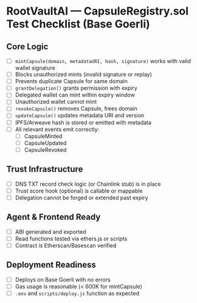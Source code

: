 # RootVaultAI — CapsuleRegistry.sol Test Checklist (Base Goerli)

##  Core Logic

- [ ] `mintCapsule(domain, metadataURI, hash, signature)` works with valid wallet signature
- [ ] Blocks unauthorized mints (invalid signature or replay)
- [ ] Prevents duplicate Capsule for same domain
- [ ] `grantDelegation()` grants permission with expiry
- [ ] Delegated wallet can mint within expiry window
- [ ] Unauthorized wallet cannot mint
- [ ] `revokeCapsule()` removes Capsule, frees domain
- [ ] `updateCapsule()` updates metadata URI and version
- [ ] IPFS/Arweave hash is stored or emitted with metadata
- [ ] All relevant events emit correctly:
  - [ ] CapsuleMinted
  - [ ] CapsuleUpdated
  - [ ] CapsuleRevoked

##  Trust Infrastructure

- [ ] DNS TXT record check logic (or Chainlink stub) is in place
- [ ] Trust score hook (optional) is callable or mappable
- [ ] Delegation cannot be forged or extended past expiry

##  Agent & Frontend Ready

- [ ] ABI generated and exported
- [ ] Read functions tested via ethers.js or scripts
- [ ] Contract is Etherscan/Basescan verified

##  Deployment Readiness

- [ ] Deploys on Base Goerli with no errors
- [ ] Gas usage is reasonable (< 600K for mintCapsule)
- [ ] `.env` and `scripts/deploy.js` function as expected
